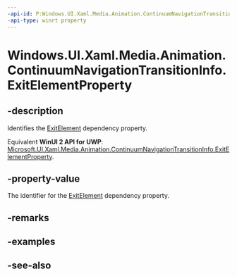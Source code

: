 ```yaml
---
-api-id: P:Windows.UI.Xaml.Media.Animation.ContinuumNavigationTransitionInfo.ExitElementProperty
-api-type: winrt property
---
```


<!-- Property syntax
public Windows.UI.Xaml.DependencyProperty ExitElementProperty { get; }
-->

# Windows.UI.Xaml.Media.Animation.ContinuumNavigationTransitionInfo.ExitElementProperty

## -description
Identifies the [ExitElement](continuumnavigationtransitioninfo_exitelement.md) dependency property.

Equivalent **WinUI 2 API for UWP**: [Microsoft.UI.Xaml.Media.Animation.ContinuumNavigationTransitionInfo.ExitElementProperty](/windows/winui/api/microsoft.ui.xaml.media.animation.continuumnavigationtransitioninfo.exitelementproperty).

## -property-value
The identifier for the [ExitElement](continuumnavigationtransitioninfo_exitelement.md) dependency property.

## -remarks

## -examples

## -see-also
